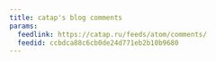 ```yaml
---
title: catap's blog comments
params:
  feedlink: https://catap.ru/feeds/atom/comments/
  feedid: ccbdca88c6cb0de24d771eb2b10b9680
---
```

